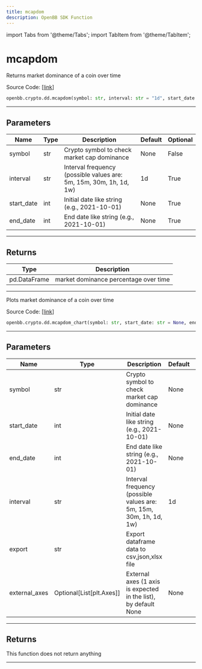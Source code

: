 ```yaml
---
title: mcapdom
description: OpenBB SDK Function
---
```


import Tabs from '@theme/Tabs';
import TabItem from '@theme/TabItem';

# mcapdom

<Tabs>
<TabItem value="model" label="Model" default>

Returns market dominance of a coin over time

Source Code: [[link](https://github.com/OpenBB-finance/OpenBBTerminal/tree/main/openbb_terminal/cryptocurrency/due_diligence/messari_model.py#L81)]

```python
openbb.crypto.dd.mcapdom(symbol: str, interval: str = "1d", start_date: str = None, end_date: str = None)
```

---

## Parameters

| Name | Type | Description | Default | Optional |
| ---- | ---- | ----------- | ------- | -------- |
| symbol | str | Crypto symbol to check market cap dominance | None | False |
| interval | str | Interval frequency (possible values are: 5m, 15m, 30m, 1h, 1d, 1w) | 1d | True |
| start_date | int | Initial date like string (e.g., 2021-10-01) | None | True |
| end_date | int | End date like string (e.g., 2021-10-01) | None | True |


---

## Returns

| Type | Description |
| ---- | ----------- |
| pd.DataFrame | market dominance percentage over time |
---



</TabItem>
<TabItem value="view" label="Chart">

Plots market dominance of a coin over time

Source Code: [[link](https://github.com/OpenBB-finance/OpenBBTerminal/tree/main/openbb_terminal/cryptocurrency/due_diligence/messari_view.py#L181)]

```python
openbb.crypto.dd.mcapdom_chart(symbol: str, start_date: str = None, end_date: str = None, interval: str = "1d", export: str = "", external_axes: Optional[List[matplotlib.axes._axes.Axes]] = None)
```

---

## Parameters

| Name | Type | Description | Default | Optional |
| ---- | ---- | ----------- | ------- | -------- |
| symbol | str | Crypto symbol to check market cap dominance | None | False |
| start_date | int | Initial date like string (e.g., 2021-10-01) | None | True |
| end_date | int | End date like string (e.g., 2021-10-01) | None | True |
| interval | str | Interval frequency (possible values are: 5m, 15m, 30m, 1h, 1d, 1w) | 1d | True |
| export | str | Export dataframe data to csv,json,xlsx file |  | True |
| external_axes | Optional[List[plt.Axes]] | External axes (1 axis is expected in the list), by default None | None | True |


---

## Returns

This function does not return anything

---



</TabItem>
</Tabs>